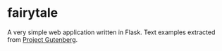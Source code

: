 # fairytale
A very simple web application written in Flask. Text examples extracted from [Project Gutenberg](http://www.gutenberg.org/). 
